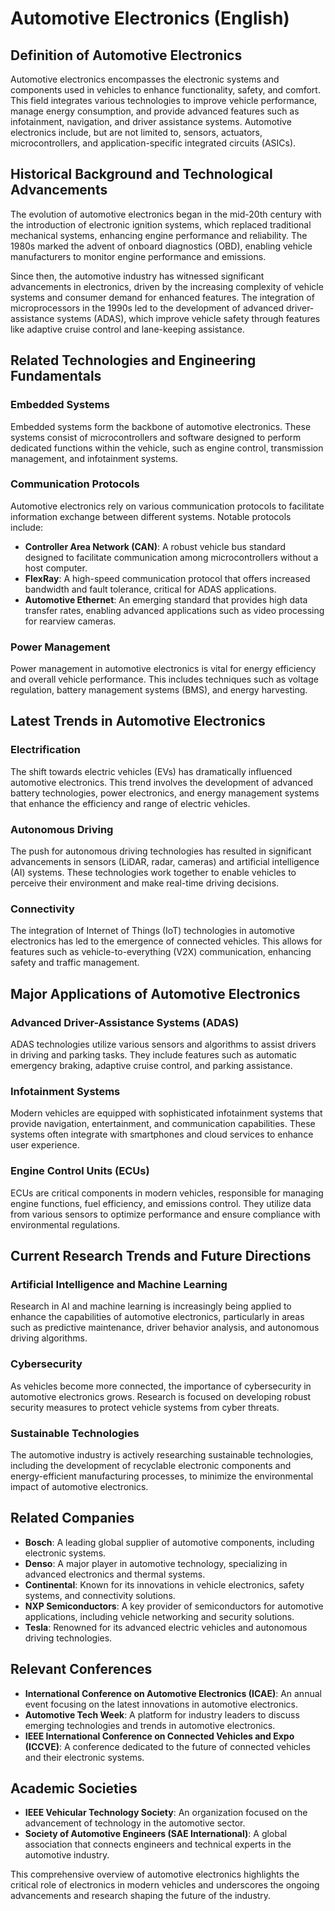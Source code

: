 # Automotive Electronics (English)

## Definition of Automotive Electronics

Automotive electronics encompasses the electronic systems and components used in vehicles to enhance functionality, safety, and comfort. This field integrates various technologies to improve vehicle performance, manage energy consumption, and provide advanced features such as infotainment, navigation, and driver assistance systems. Automotive electronics include, but are not limited to, sensors, actuators, microcontrollers, and application-specific integrated circuits (ASICs).

## Historical Background and Technological Advancements

The evolution of automotive electronics began in the mid-20th century with the introduction of electronic ignition systems, which replaced traditional mechanical systems, enhancing engine performance and reliability. The 1980s marked the advent of onboard diagnostics (OBD), enabling vehicle manufacturers to monitor engine performance and emissions. 

Since then, the automotive industry has witnessed significant advancements in electronics, driven by the increasing complexity of vehicle systems and consumer demand for enhanced features. The integration of microprocessors in the 1990s led to the development of advanced driver-assistance systems (ADAS), which improve vehicle safety through features like adaptive cruise control and lane-keeping assistance.

## Related Technologies and Engineering Fundamentals

### Embedded Systems

Embedded systems form the backbone of automotive electronics. These systems consist of microcontrollers and software designed to perform dedicated functions within the vehicle, such as engine control, transmission management, and infotainment systems. 

### Communication Protocols

Automotive electronics rely on various communication protocols to facilitate information exchange between different systems. Notable protocols include:

- **Controller Area Network (CAN)**: A robust vehicle bus standard designed to facilitate communication among microcontrollers without a host computer.
- **FlexRay**: A high-speed communication protocol that offers increased bandwidth and fault tolerance, critical for ADAS applications.
- **Automotive Ethernet**: An emerging standard that provides high data transfer rates, enabling advanced applications such as video processing for rearview cameras.

### Power Management

Power management in automotive electronics is vital for energy efficiency and overall vehicle performance. This includes techniques such as voltage regulation, battery management systems (BMS), and energy harvesting.

## Latest Trends in Automotive Electronics

### Electrification

The shift towards electric vehicles (EVs) has dramatically influenced automotive electronics. This trend involves the development of advanced battery technologies, power electronics, and energy management systems that enhance the efficiency and range of electric vehicles.

### Autonomous Driving

The push for autonomous driving technologies has resulted in significant advancements in sensors (LiDAR, radar, cameras) and artificial intelligence (AI) systems. These technologies work together to enable vehicles to perceive their environment and make real-time driving decisions.

### Connectivity

The integration of Internet of Things (IoT) technologies in automotive electronics has led to the emergence of connected vehicles. This allows for features such as vehicle-to-everything (V2X) communication, enhancing safety and traffic management.

## Major Applications of Automotive Electronics

### Advanced Driver-Assistance Systems (ADAS)

ADAS technologies utilize various sensors and algorithms to assist drivers in driving and parking tasks. They include features such as automatic emergency braking, adaptive cruise control, and parking assistance.

### Infotainment Systems

Modern vehicles are equipped with sophisticated infotainment systems that provide navigation, entertainment, and communication capabilities. These systems often integrate with smartphones and cloud services to enhance user experience.

### Engine Control Units (ECUs)

ECUs are critical components in modern vehicles, responsible for managing engine functions, fuel efficiency, and emissions control. They utilize data from various sensors to optimize performance and ensure compliance with environmental regulations.

## Current Research Trends and Future Directions

### Artificial Intelligence and Machine Learning

Research in AI and machine learning is increasingly being applied to enhance the capabilities of automotive electronics, particularly in areas such as predictive maintenance, driver behavior analysis, and autonomous driving algorithms.

### Cybersecurity

As vehicles become more connected, the importance of cybersecurity in automotive electronics grows. Research is focused on developing robust security measures to protect vehicle systems from cyber threats.

### Sustainable Technologies

The automotive industry is actively researching sustainable technologies, including the development of recyclable electronic components and energy-efficient manufacturing processes, to minimize the environmental impact of automotive electronics.

## Related Companies

- **Bosch**: A leading global supplier of automotive components, including electronic systems.
- **Denso**: A major player in automotive technology, specializing in advanced electronics and thermal systems.
- **Continental**: Known for its innovations in vehicle electronics, safety systems, and connectivity solutions.
- **NXP Semiconductors**: A key provider of semiconductors for automotive applications, including vehicle networking and security solutions.
- **Tesla**: Renowned for its advanced electric vehicles and autonomous driving technologies.

## Relevant Conferences

- **International Conference on Automotive Electronics (ICAE)**: An annual event focusing on the latest innovations in automotive electronics.
- **Automotive Tech Week**: A platform for industry leaders to discuss emerging technologies and trends in automotive electronics.
- **IEEE International Conference on Connected Vehicles and Expo (ICCVE)**: A conference dedicated to the future of connected vehicles and their electronic systems.

## Academic Societies

- **IEEE Vehicular Technology Society**: An organization focused on the advancement of technology in the automotive sector.
- **Society of Automotive Engineers (SAE International)**: A global association that connects engineers and technical experts in the automotive industry.

This comprehensive overview of automotive electronics highlights the critical role of electronics in modern vehicles and underscores the ongoing advancements and research shaping the future of the industry.
